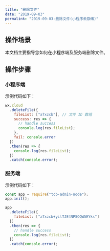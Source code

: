 ```yaml
---
title: "删除文件"
date: "2019-09-03"
permalink: "2019-09-03-删除文件(小程序云存储)"
---
```


## 操作场景

本文档主要指导您如何在小程序端及服务端删除文件。

## 操作步骤

### 小程序端

示例代码如下：

```javascript
wx.cloud
  .deleteFile({
    fileList: ["a7xzcb"], // 文件 ID 数组
    success: res => {
      // handle success
      console.log(res.fileList);
    },
    fail: console.error
  })
  .then(res => {
    console.log(res.fileList);
  })
  .catch(console.error);
```

### 服务端

示例代码如下：

```javascript
const app = require("tcb-admin-node");
app.init();

app
  .deleteFile({
    fileList: ["a7xzcb+yilTJE4NPSQQW5EYks"]
  })
  .then(res => {
    // handle success
    console.log(res.fileList);
  })
  .catch(console.error);
```
